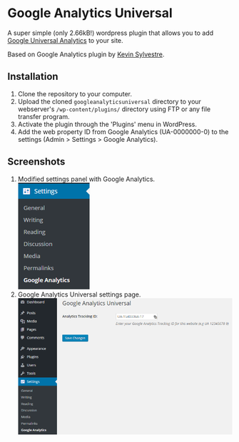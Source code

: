 # Google Analytics Universal
A super simple (only 2.66kB!) wordpress plugin that allows you to add [Google Universal Analytics](http://www.google.com/analytics) to your site. 

Based on Google Analytics plugin by [Kevin Sylvestre](https://wordpress.org/plugins/googleanalytics/).

## Installation

1. Clone the repository to your computer.
2. Upload the cloned `googleanalyticsuniversal` directory to your webserver's `/wp-content/plugins/` directory using FTP or any file transfer program.
2. Activate the plugin through the 'Plugins' menu in WordPress.
3. Add the web property ID from Google Analytics (UA-0000000-0) to the settings (Admin > Settings > Google Analytics).

## Screenshots

1. Modified settings panel with Google Analytics.<br />
  ![Modified settings panel with Google Analytics.](screenshot-1.png?raw=true "Modified settings panel with Google Analytics.")
2. Google Analytics Universal settings page.<br />
  ![Google Analytics Universal settings page.](screenshot-2.png?raw=true "Google Analytics Universal settings page.")
